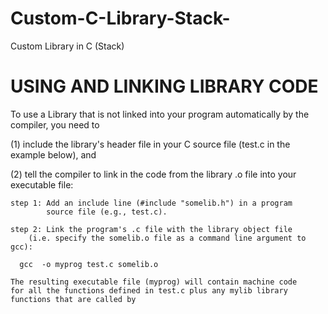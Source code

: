 # Custom-C-Library-Stack-
Custom Library in C (Stack)

# USING AND LINKING LIBRARY CODE
To use a Library that is not linked into your program automatically by
the compiler, you need to 

(1) include the library's header file in your
C source file (test.c in the example below), and 

(2) tell the compiler to
link in the code from the library .o file into your executable file:

    step 1: Add an include line (#include "somelib.h") in a program 
            source file (e.g., test.c).

    step 2: Link the program's .c file with the library object file 
	    (i.e. specify the somelib.o file as a command line argument to gcc): 

	  gcc  -o myprog test.c somelib.o
 
    The resulting executable file (myprog) will contain machine code 
    for all the functions defined in test.c plus any mylib library 
    functions that are called by 
